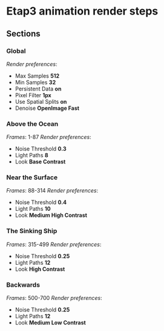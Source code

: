 # Etap3 animation render steps
## Sections
### Global
_Render preferences_:
- Max Samples **512**
- Min Samples **32**
- Persistent Data **on**
- Pixel Filter **1px**
- Use Spatial Splits **on**
- Denoise **OpenImage Fast**

### Above the Ocean
_Frames_: 1-87
_Render preferences_:
- Noise Threshold **0.3**
- Light Paths **8**
- Look **Base Contrast**

### Near the Surface
_Frames_: 88-314
_Render preferences_:
- Noise Threshold **0.4**
- Light Paths **10**
- Look **Medium High Contrast**

### The Sinking Ship
_Frames_: 315-499
_Render preferences_:
- Noise Threshold **0.25**
- Light Paths **12**
- Look **High Contrast**

### Backwards
_Frames_: 500-700
_Render preferences_:
- Noise Threshold **0.25**
- Light Paths **12**
- Look **Medium Low Contrast**
